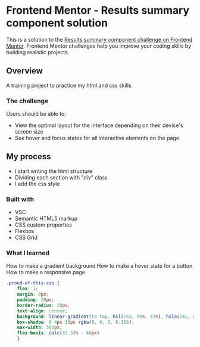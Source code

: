 # Frontend Mentor - Results summary component solution

This is a solution to the [Results summary component challenge on Frontend Mentor](https://www.frontendmentor.io/challenges/results-summary-component-CE_K6s0maV). Frontend Mentor challenges help you improve your coding skills by building realistic projects. 


## Overview
A training project to practice my html and css skills

### The challenge

Users should be able to:

- View the optimal layout for the interface depending on their device's screen size
- See hover and focus states for all interactive elements on the page


## My process
- I start writing the html structure
- Dividing each section with "div" class
- I add the css style

### Built with
- VSC
- Semantic HTML5 markup
- CSS custom properties
- Flexbox
- CSS Grid

### What I learned

How to make a gradient background
How to make a hover state for a button
How to make a responsive page

```css
.proud-of-this-css {
    flex: 1;
    margin: 0px;
    padding: 20px;
    border-radius: 30px;
    text-align: center;
    background: linear-gradient(to top, hsl(252, 85%, 43%), hsla(241, 84%, 45%, 0.671));
    box-shadow: 0 4px 10px rgba(0, 0, 0, 0.116);
    max-width: 500px;
    flex-basis: calc(33.33% - 40px)
    }
